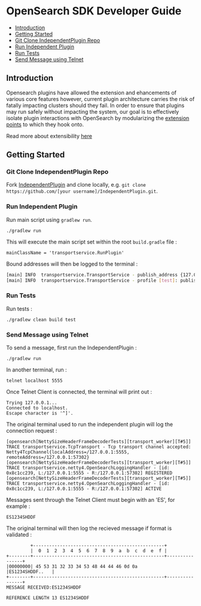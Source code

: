 
# OpenSearch SDK Developer Guide
- [Introduction](#introduction)
- [Getting Started](#getting-started)
 - [Git Clone IndependentPlugin Repo](#git-clone-independentplugin-repo)
 - [Run Independent Plugin](#run-independent-plugin)
 - [Run Tests](#run-tests)
 - [Send Message using Telnet](#send-message-using-telnet)

## Introduction
Opensearch plugins have allowed the extension and ehancements of various core features however, current plugin architecture carries the risk of fatally impacting clusters should they fail. In order to ensure that plugins may run safely without impacting the system, our goal is to effectively isolate plugin interactions with OpenSearch by modularizing the [extension points](https://opensearch.org/blog/technical-post/2021/12/plugins-intro/) to which they hook onto. 

Read more about extensibility [here](https://github.com/opensearch-project/OpenSearch/issues/1422)

## Getting Started

### Git Clone IndependentPlugin Repo
Fork [IndependentPlugin](https://github.com/owaiskazi19/IndependentPlugin) and clone locally, e.g. `git clone https://github.com/[your username]/IndependentPlugin.git`.

### Run Independent Plugin

Run main script using `gradlew run`.

```
./gradlew run
```

This will execute the main script set within the root `build.gradle` file :

```
mainClassName = 'transportservice.RunPlugin'
```
Bound addresses will then be logged to the terminal :

```bash
[main] INFO  transportservice.TransportService - publish_address {127.0.0.1:3333}, bound_addresses {[::1]:3333}, {127.0.0.1:3333}
[main] INFO  transportservice.TransportService - profile [test]: publish_address {127.0.0.1:5555}, bound_addresses {[::1]:5555}, {127.0.0.1:5555}
```

### Run Tests

Run tests :
```
./gradlew clean build test
```

### Send Message using Telnet

To send a message, first run the IndependentPlugin :

```
./gradlew run
```
In another terminal, run : 
```
telnet localhost 5555
```
Once Telnet Client is connected, the terminal will print out :
```
Trying 127.0.0.1...
Connected to localhost.
Escape character is '^]'.
```
The original terminal used to run the independent plugin will log the connection request :
```
[opensearch[NettySizeHeaderFrameDecoderTests][transport_worker][T#5]] TRACE transportservice.TcpTransport - Tcp transport channel accepted: Netty4TcpChannel{localAddress=/127.0.0.1:5555, remoteAddress=/127.0.0.1:57302}
[opensearch[NettySizeHeaderFrameDecoderTests][transport_worker][T#5]] TRACE transportservice.netty4.OpenSearchLoggingHandler - [id: 0x8c1cc239, L:/127.0.0.1:5555 - R:/127.0.0.1:57302] REGISTERED
[opensearch[NettySizeHeaderFrameDecoderTests][transport_worker][T#5]] TRACE transportservice.netty4.OpenSearchLoggingHandler - [id: 0x8c1cc239, L:/127.0.0.1:5555 - R:/127.0.0.1:57302] ACTIVE
```
Messages sent through the Telnet Client must begin with an 'ES', for example : 
```
ES1234SHDDF
```
The original terminal will then log the recieved message if format is validated :
```
         +-------------------------------------------------+
         |  0  1  2  3  4  5  6  7  8  9  a  b  c  d  e  f |
+--------+-------------------------------------------------+----------------+
|00000000| 45 53 31 32 33 34 53 48 44 44 46 0d 0a          |ES1234SHDDF..   |
+--------+-------------------------------------------------+----------------+
MESSAGE RECEIVED:ES1234SHDDF

REFERENCE LENGTH 13 ES1234SHDDF
```


